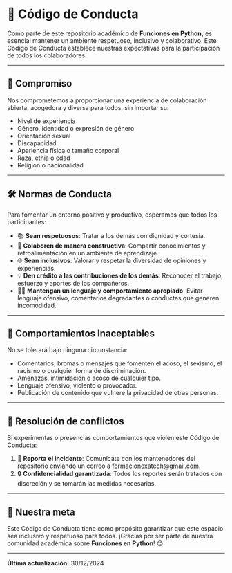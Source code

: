 # 📜 Código de Conducta

Como parte de este repositorio académico de **Funciones en Python,** es esencial mantener un ambiente respetuoso, inclusivo y colaborativo. Este Código de Conducta establece nuestras expectativas para la participación de todos los colaboradores.

---

## 📌 Compromiso

Nos comprometemos a proporcionar una experiencia de colaboración abierta, acogedora y diversa para todos, sin importar su:

- Nivel de experiencia
- Género, identidad o expresión de género
- Orientación sexual
- Discapacidad
- Apariencia física o tamaño corporal
- Raza, etnia o edad
- Religión o nacionalidad

---

## 🛠️ Normas de Conducta

Para fomentar un entorno positivo y productivo, esperamos que todos los participantes:

- 📚 **Sean respetuosos**: Tratar a los demás con dignidad y cortesía.
- 🤝 **Colaboren de manera constructiva**: Compartir conocimientos y retroalimentación en un ambiente de aprendizaje.
- 🌐 **Sean inclusivos**: Valorar y respetar la diversidad de opiniones y experiencias.
- 💡 **Den crédito a las contribuciones de los demás**: Reconocer el trabajo, esfuerzo y aportes de los compañeros.
- 🧑‍💻 **Mantengan un lenguaje y comportamiento apropiado**: Evitar lenguaje ofensivo, comentarios degradantes o conductas que generen incomodidad.

---

## 🚫 Comportamientos Inaceptables

No se tolerará bajo ninguna circunstancia:

- Comentarios, bromas o mensajes que fomenten el acoso, el sexismo, el racismo o cualquier forma de discriminación.
- Amenazas, intimidación o acoso de cualquier tipo.
- Lenguaje ofensivo, violento o provocador.
- Publicación de contenido que vulnere la privacidad de otras personas.

---

## 📢 Resolución de conflictos

Si experimentas o presencias comportamientos que violen este Código de Conducta:

1. 🚨 **Reporta el incidente**: Comunícate con los mantenedores del repositorio enviando un correo a [formacionexatech@gmail.com](formacionexatech@gmail.com]).
2. 🔒 **Confidencialidad garantizada**: Todos los reportes serán tratados con discreción y se tomarán las medidas necesarias.

---

## 🌟 Nuestra meta

Este Código de Conducta tiene como propósito garantizar que este espacio sea inclusivo y respetuoso para todos. ¡Gracias por ser parte de nuestra comunidad académica sobre **Funciones en Python**! 😊

---

**Última actualización:** 30/12/2024

